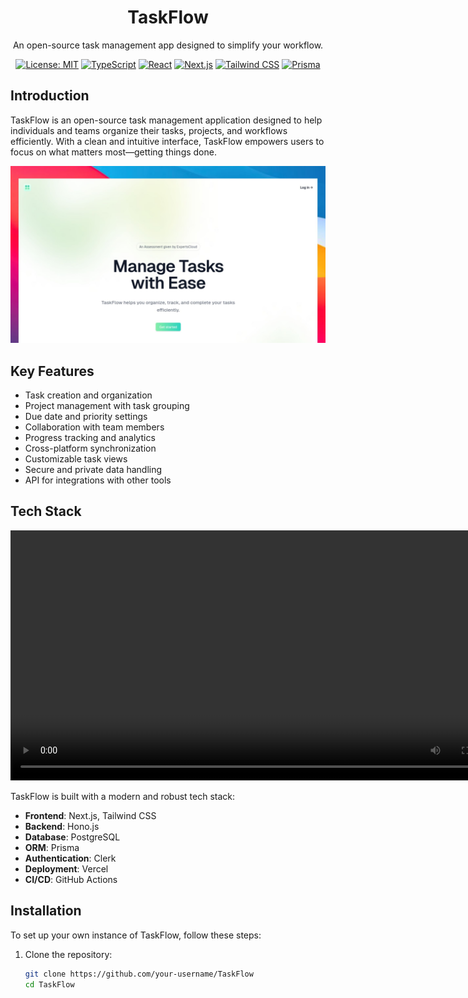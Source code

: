 <div align="center">
  <h1>TaskFlow</h1>
  <p>An open-source task management app designed to simplify your workflow.</p>

  [![License: MIT](https://img.shields.io/badge/License-MIT-blue.svg)](https://opensource.org/licenses/MIT)
  [![TypeScript](https://img.shields.io/badge/TypeScript-4.9.5-blue)](https://www.typescriptlang.org/)
  [![React](https://img.shields.io/badge/React-18.2.0-blue)](https://reactjs.org/)
  [![Next.js](https://img.shields.io/badge/Next.js-13.4.7-blue)](https://nextjs.org/)
  [![Tailwind CSS](https://img.shields.io/badge/Tailwind%20CSS-3.3.2-blue)](https://tailwindcss.com/)
  [![Prisma](https://img.shields.io/badge/Prisma-4.15.0-blue)](https://www.prisma.io/)
</div>

## Introduction

TaskFlow is an open-source task management application designed to help individuals and teams organize their tasks, projects, and workflows efficiently. With a clean and intuitive interface, TaskFlow empowers users to focus on what matters most—getting things done.

  <img src="./showcase.jpg" alt="TaskFlow Showcase" width="800">

## Key Features

- Task creation and organization
- Project management with task grouping
- Due date and priority settings
- Collaboration with team members
- Progress tracking and analytics
- Cross-platform synchronization
- Customizable task views
- Secure and private data handling
- API for integrations with other tools

## Tech Stack

<div align="center">
  <video src="./video-showcase.webm"  width="800"></video>
</div>

TaskFlow is built with a modern and robust tech stack:

- **Frontend**: Next.js, Tailwind CSS
- **Backend**: Hono.js
- **Database**: PostgreSQL
- **ORM**: Prisma
- **Authentication**: Clerk
- **Deployment**: Vercel
- **CI/CD**: GitHub Actions

## Installation

To set up your own instance of TaskFlow, follow these steps:

1. Clone the repository:
   ```bash
   git clone https://github.com/your-username/TaskFlow
   cd TaskFlow
